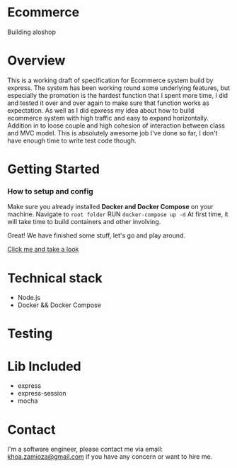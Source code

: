 # Ecommerce
Building aloshop

# Overview
This is a working draft of specification for Ecommerce system build by express. 
The system has been working round some underlying features, but especially the promotion is the hardest function that I spent more time, I did and tested it over and over again to make sure that function works as expectation. As well as I did epxress my idea about how to build ecommerce system with high traffic and easy to expand horizontally.
Addition in to loose couple and high cohesion of interaction between class and MVC model. This is absolutely awesome job I've done so far, I don't have enough time to write test code though. 
# Getting Started
### How to setup and config
Make sure you already installed **Docker and Docker Compose** on your machine.
Navigate to `root folder`
RUN `docker-compose up -d` 
At first time, it will take time to build containers and other involving.

Great! We have finished some stuff, let's go and play around.

[Click me and take a look](http://localhost:8080)

# Technical stack
- Node.js
- Docker && Docker Compose

# Testing

# Lib Included
- express
- express-session
- mocha

# Contact
I'm a software engineer, please contact me via email: [khoa.zamioza@gmail.com](mailto:khoa.zamioza@gmail.com)  if you have any concern or want to hire me.
